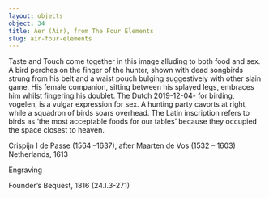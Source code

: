 ```yaml
---
layout: objects
object: 34
title: Aer (Air), from The Four Elements
slug: air-four-elements
---
```


Taste and Touch come together in this image alluding to both food and sex. A bird perches on the finger of the hunter, shown with dead songbirds strung from his belt and a waist pouch bulging suggestively with other slain game. His female companion, sitting between his splayed legs, embraces him whilst fingering his doublet. The Dutch 2019-12-04- for birding, vogelen, is a vulgar expression for sex.  A hunting party cavorts at right, while a  squadron of birds soars overhead. The Latin inscription refers to birds as ‘the most acceptable foods for our tables’ because they occupied the space closest to heaven.

Crispijn I de Passe (1564 –1637), after Maarten de Vos (1532 – 1603) Netherlands, 1613  

Engraving  

Founder’s Bequest, 1816 (24.I.3-271)
